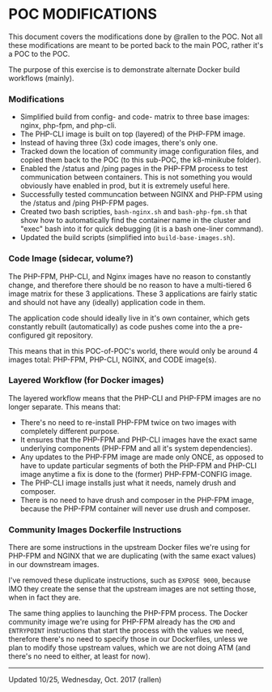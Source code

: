 POC MODIFICATIONS
=================

This document covers the modifications done by @rallen to the POC. Not all these
modifications are meant to be ported back to the main POC, rather it's a POC to
the POC.

The purpose of this exercise is to demonstrate alternate Docker build workflows
(mainly).

### Modifications

- Simplified build from config- and code- matrix to three base images: nginx,
  php-fpm, and php-cli.
- The PHP-CLI image is built on top (layered) of the PHP-FPM image.
- Instead of having three (3x) code images, there's only one.
- Tracked down the location of community image configuration files, and copied
  them back to the POC (to this sub-POC, the k8-minikube folder).
- Enabled the /status and /ping pages in the PHP-FPM process to test
  communication between containers. This is not something you would obviously
  have enabled in prod, but it is extremely useful here.
- Successfully tested communcation between NGINX and PHP-FPM using the /status
  and /ping PHP-FPM pages.
- Created two bash scripties, `bash-nginx.sh` and `bash-php-fpm.sh` that show
  how to automatically find the container name in the cluster and "exec" bash
  into it for quick debugging (it is a bash one-liner command).
- Updated the build scripts (simplified into `build-base-images.sh`).

### Code Image (sidecar, volume?)

The PHP-FPM, PHP-CLI, and Nginx images have no reason to constantly change, and
therefore there should be no reason to have a multi-tiered 6 image matrix for
these 3 applications. These 3 applications are fairly static and should not have
any (ideally) application code in them.

The application code should ideally live in it's own container, which gets
constantly rebuilt (automatically) as code pushes come into the a pre-configured
git repository.

This means that in this POC-of-POC's world, there would only be around 4 images
total: PHP-FPM, PHP-CLI, NGINX, and CODE image(s).

### Layered Workflow (for Docker images)

The layered workflow means that the PHP-CLI and PHP-FPM images are no longer
separate. This means that:

- There's no need to re-install PHP-FPM twice on two images with completely
  different purpose.
- It ensures that the PHP-FPM and PHP-CLI images have the exact same underlying
  components (PHP-FPM and all it's system dependencies).
- Any updates to the PHP-FPM image are made only ONCE, as opposed to have to
  update particular segments of both the PHP-FPM and PHP-CLI image anytime a fix
  is done to the (former) PHP-FPM-CONFIG image.
- The PHP-CLI image installs just what it needs, namely drush and composer.
- There is no need to have drush and composer in the PHP-FPM image, because the
  PHP-FPM container will never use drush and composer.

### Community Images Dockerfile Instructions

There are some instructions in the upstream Docker files we're using for PHP-FPM
and NGINX that we are duplicating (with the same exact values) in our downstream
images.

I've removed these duplicate instructions, such as `EXPOSE 9000`, because IMO
they create the sense that the upstream images are not setting those, when in
fact they are.

The same thing applies to launching the PHP-FPM process. The Docker community
image we're using for PHP-FPM already has the `CMD` and `ENTRYPOINT`
instructions that start the process with the values we need, therefore there's
no need to specify those in our Dockerfiles, unless we plan to modify those
upstream values, which we are not doing ATM (and there's no need to either, at
least for now).

---

Updated 10/25, Wednesday, Oct. 2017 (rallen)
